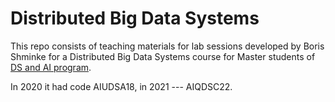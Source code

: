 # Distributed Big Data Systems

This repo consists of teaching materials for lab sessions developed by Boris Shminke for a Distributed Big Data Systems course for Master students of [DS and AI program](http://web.univ-cotedazur.fr/en/idex/formations-idex/data-science/).

In 2020 it had code AIUDSA18, in 2021 --- AIQDSC22.
